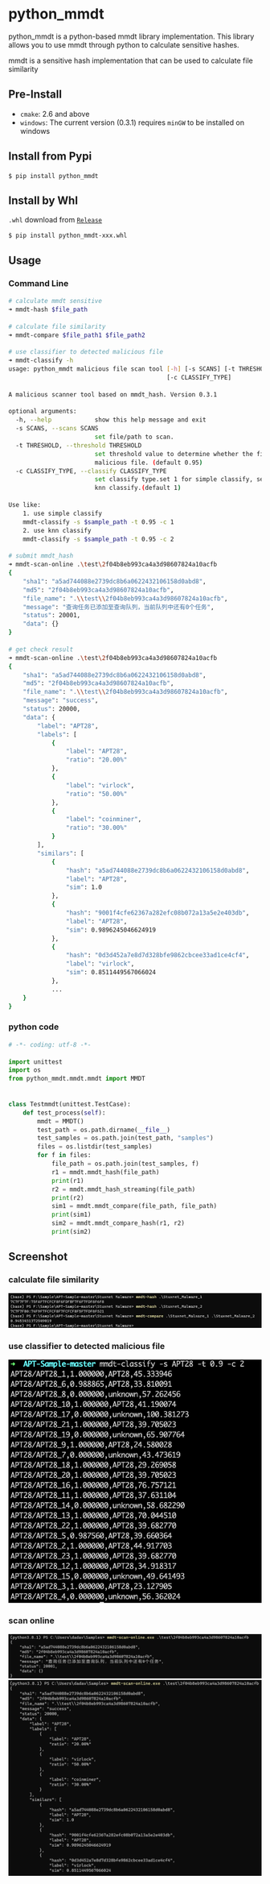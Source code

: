 # python_mmdt

python_mmdt is a python-based mmdt library implementation. This library allows you to use mmdt through python to calculate sensitive hashes.

mmdt is a sensitive hash implementation that can be used to calculate file similarity

## Pre-Install

* `cmake`: 2.6 and above
* `windows`: The current version (0.3.1) requires `minGW` to be installed on windows

## Install from Pypi

```
$ pip install python_mmdt
```

## Install by Whl

`.whl` download from [`Release`](https://github.com/a232319779/python_mmdt/releases)

```
$ pip install python_mmdt-xxx.whl
```

## Usage

### Command Line

```sh
# calculate mmdt sensitive
➜ mmdt-hash $file_path

# calculate file similarity
➜ mmdt-compare $file_path1 $file_path2

# use classifier to detected malicious file
➜ mmdt-classify -h
usage: python_mmdt malicious file scan tool [-h] [-s SCANS] [-t THRESHOLD]
                                            [-c CLASSIFY_TYPE]

A malicious scanner tool based on mmdt_hash. Version 0.3.1

optional arguments:
  -h, --help            show this help message and exit
  -s SCANS, --scans SCANS
                        set file/path to scan.
  -t THRESHOLD, --threshold THRESHOLD
                        set threshold value to determine whether the file is a
                        malicious file. (default 0.95)
  -c CLASSIFY_TYPE, --classify CLASSIFY_TYPE
                        set classify type.set 1 for simple classify, set 2 for
                        knn classify.(default 1)

Use like:
    1. use simple classify
    mmdt-classify -s $sample_path -t 0.95 -c 1
    2. use knn classify
    mmdt-classify -s $sample_path -t 0.95 -c 2

# submit mmdt_hash
➜ mmdt-scan-online .\test\2f04b8eb993ca4a3d98607824a10acfb
{
    "sha1": "a5ad744088e2739dc8b6a0622432106158d0abd8",
    "md5": "2f04b8eb993ca4a3d98607824a10acfb",
    "file_name": ".\\test\\2f04b8eb993ca4a3d98607824a10acfb",
    "message": "查询任务已添加至查询队列，当前队列中还有0个任务",
    "status": 20001,
    "data": {}
}

# get check result
➜ mmdt-scan-online .\test\2f04b8eb993ca4a3d98607824a10acfb
{
    "sha1": "a5ad744088e2739dc8b6a0622432106158d0abd8",
    "md5": "2f04b8eb993ca4a3d98607824a10acfb",
    "file_name": ".\\test\\2f04b8eb993ca4a3d98607824a10acfb",
    "message": "success",
    "status": 20000,
    "data": {
        "label": "APT28",
        "labels": [
            {
                "label": "APT28",
                "ratio": "20.00%"
            },
            {
                "label": "virlock",
                "ratio": "50.00%"
            },
            {
                "label": "coinminer",
                "ratio": "30.00%"
            }
        ],
        "similars": [
            {
                "hash": "a5ad744088e2739dc8b6a0622432106158d0abd8",
                "label": "APT28",
                "sim": 1.0
            },
            {
                "hash": "9001f4cfe62367a282efc08b072a13a5e2e403db",
                "label": "APT28",
                "sim": 0.9896245046624919
            },
            {
                "hash": "0d3d452a7e8d7d328bfe9862cbcee33ad1ce4cf4",
                "label": "virlock",
                "sim": 0.8511449567066024
            },
            ...
    }
}
```

### python code

```python
# -*- coding: utf-8 -*-

import unittest
import os
from python_mmdt.mmdt.mmdt import MMDT


class Testmmdt(unittest.TestCase):
    def test_process(self):
        mmdt = MMDT()
        test_path = os.path.dirname(__file__)
        test_samples = os.path.join(test_path, "samples")
        files = os.listdir(test_samples)
        for f in files:
            file_path = os.path.join(test_samples, f)
            r1 = mmdt.mmdt_hash(file_path)
            print(r1)
            r2 = mmdt.mmdt_hash_streaming(file_path)
            print(r2)
            sim1 = mmdt.mmdt_compare(file_path, file_path)
            print(sim1)
            sim2 = mmdt.mmdt_compare_hash(r1, r2)
            print(sim2)
```

## Screenshot

### calculate file similarity
![](./pictures/python-mmdt.jpg)

### use classifier to detected malicious file
![](./pictures/scan.png)

### scan online
![](./pictures/submit.jpg)
![](./pictures/scan_online.jpg)